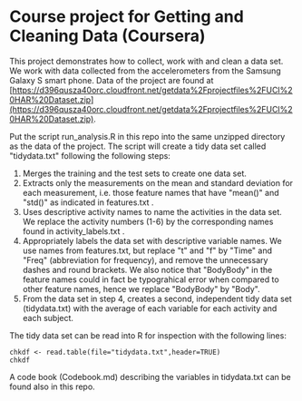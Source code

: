 Course project for Getting and Cleaning Data (Coursera)
========================================================

This project demonstrates how to collect, work with and clean a data set. We work with data collected from the accelerometers from the Samsung Galaxy S smart phone. Data of the project are found at
[https://d396qusza40orc.cloudfront.net/getdata%2Fprojectfiles%2FUCI%20HAR%20Dataset.zip](https://d396qusza40orc.cloudfront.net/getdata%2Fprojectfiles%2FUCI%20HAR%20Dataset.zip).

Put the script run_analysis.R in this repo into the same unzipped directory as the data of the project. The script will create a tidy data set called "tidydata.txt" following the following steps:

1. Merges the training and the test sets to create one data set.
2. Extracts only the measurements on the mean and standard deviation for each measurement, i.e. those feature names that have "mean()" and "std()" as indicated in features.txt .
3. Uses descriptive activity names to name the activities in the data set. We replace the activity numbers (1-6) by the corresponding names found in activity_labels.txt .
4. Appropriately labels the data set with descriptive variable names. We use names from features.txt, but replace "t" and "f" by "Time" and "Freq" (abbreviation for frequency), and remove the unnecessary dashes and round brackets. We also notice that "BodyBody" in the feature names could in fact be typograhical error when compared to other feature names, hence we replace "BodyBody" by "Body".
5. From the data set in step 4, creates a second, independent tidy data set (tidydata.txt) with the average of each variable for each activity and each subject.

The tidy data set can be read into R for inspection with the following lines:
```{r}
chkdf <- read.table(file="tidydata.txt",header=TRUE)
chkdf
```

A code book (Codebook.md) describing the variables in tidydata.txt can be found also in this repo.

